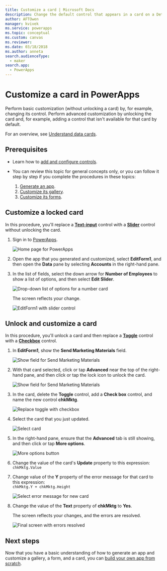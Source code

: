 ```yaml
---
title: Customize a card | Microsoft Docs
description: Change the default control that appears in a card on a Details or Edit form in PowerApps
author: AFTOwen
manager: kvivek
ms.service: powerapps
ms.topic: conceptual
ms.custom: canvas
ms.reviewer: 
ms.date: 03/18/2018
ms.author: anneta
search.audienceType: 
  - maker
search.app: 
  - PowerApps
---
```

# Customize a card in PowerApps
Perform basic customization (without unlocking a card) by, for example, changing its control. Perform advanced customization by unlocking the card and, for example, adding a control that isn't available for that card by default.

For an overview, see [Understand data cards](working-with-cards.md).

## Prerequisites

* Learn how to [add and configure controls](add-configure-controls.md).
* You can review this topic for general concepts only, or you can follow it step by step if you complete the procedures in these topics:

  1. [Generate an app](data-platform-create-app.md).
  2. [Customize its gallery](customize-layout-sharepoint.md).
  3. [Customize its forms](customize-forms-sharepoint.md).

## Customize a locked card
In this procedure, you'll replace a **[Text-input](controls/control-text-input.md)** control with a **[Slider](controls/control-slider.md)** control without unlocking the card.

1. Sign in to [PowerApps](http://web.powerapps.com?utm_source=padocs&utm_medium=linkinadoc&utm_campaign=referralsfromdoc).

    ![Home page for PowerApps](./media/customize-card/sign-in.png)

1. Open the app that you generated and customized, select **EditForm1**, and then open the **Data** pane by selecting **Accounts** in the right-hand pane.

1. In the list of fields, select the down arrow for **Number of Employees** to show a list of options, and then select **Edit Slider**.

    ![Drop-down list of options for a number card](./media/customize-card/card-selector.png)

    The screen reflects your change.

    ![EditForm1 with slider control](./media/customize-card/add-slider.png)

## Unlock and customize a card
In this procedure, you'll unlock a card and then replace a **[Toggle](controls/control-toggle.md)** control with a **[Checkbox](controls/control-check-box.md)** control.

1. In **EditForm1**, show the **Send Marketing Materials** field.

    ![Show field for Send Marketing Materials](./media/customize-card/show-field.png)

2. With that card selected, click or tap **Advanced** near the top of the right-hand pane, and then click or tap the lock icon to unlock the card.

    ![Show field for Send Marketing Materials](./media/customize-card/unlock-card.png)

1. In the card, delete the **Toggle** control, add a **Check box** control, and name the new control **chkMktg**.

    ![Replace toggle with checkbox](./media/customize-card/add-checkbox.png)

1. Select the card that you just updated.

    ![Select card](./media/customize-card/select-card.png)

1. In the right-hand pane, ensure that the **Advanced** tab is still showing, and then click or tap **More options**.

    ![More options button](./media/customize-card/more-options.png)

1. Change the value of the card's **Update** property to this expression:
<br>`chkMktg.Value`

1. Change value of the **Y** property of the error message for that card to this expression:<br>
`chkMktg.Y + chkMktg.Height`

    ![Select error message for new card](./media/customize-card/select-error.png)

1. Change the value of the **Text** property of **chkMktg** to **Yes**.

    The screen reflects your changes, and the errors are resolved.

    ![Final screen with errors resolved](./media/customize-card/final-screen.png)

## Next steps
Now that you have a basic understanding of how to generate an app and customize a gallery, a form, and a card, you can [build your own app from scratch](data-platform-create-app-scratch.md).

